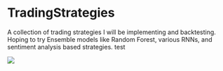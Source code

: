 # TradingStrategies

A collection of trading strategies I will be implementing and backtesting. Hoping to try Ensemble models like Random Forest, various RNNs, and sentiment analysis based strategies. test

<img src="https://imgs.xkcd.com/comics/engineer_syllogism.png">
